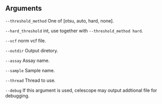 

## Arguments
`--threshold_method` One of [otsu, auto, hard, none].

`--hard_threshold` int, use together with `--threshold_method hard`.

`--vcf` norm vcf file.

`--outdir` Output diretory.

`--assay` Assay name.

`--sample` Sample name.

`--thread` Thread to use.

`--debug` If this argument is used, celescope may output addtional file for debugging.

